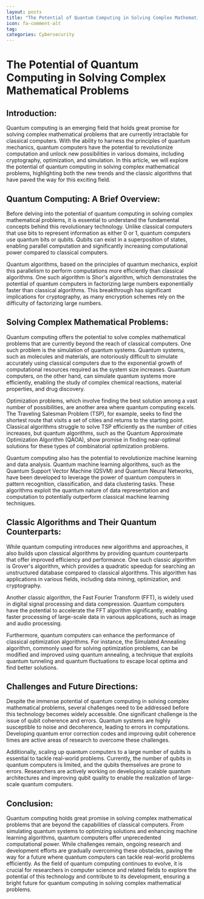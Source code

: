 ```yaml
---
layout: posts
title: "The Potential of Quantum Computing in Solving Complex Mathematical Problems"
icon: fa-comment-alt
tag:      
categories: Cybersecurity
---
```



# The Potential of Quantum Computing in Solving Complex Mathematical Problems

## Introduction:
Quantum computing is an emerging field that holds great promise for solving complex mathematical problems that are currently intractable for classical computers. With the ability to harness the principles of quantum mechanics, quantum computers have the potential to revolutionize computation and unlock new possibilities in various domains, including cryptography, optimization, and simulation. In this article, we will explore the potential of quantum computing in solving complex mathematical problems, highlighting both the new trends and the classic algorithms that have paved the way for this exciting field.

## Quantum Computing: A Brief Overview:
Before delving into the potential of quantum computing in solving complex mathematical problems, it is essential to understand the fundamental concepts behind this revolutionary technology. Unlike classical computers that use bits to represent information as either 0 or 1, quantum computers use quantum bits or qubits. Qubits can exist in a superposition of states, enabling parallel computation and significantly increasing computational power compared to classical computers.

Quantum algorithms, based on the principles of quantum mechanics, exploit this parallelism to perform computations more efficiently than classical algorithms. One such algorithm is Shor's algorithm, which demonstrates the potential of quantum computers in factorizing large numbers exponentially faster than classical algorithms. This breakthrough has significant implications for cryptography, as many encryption schemes rely on the difficulty of factorizing large numbers.

## Solving Complex Mathematical Problems:
Quantum computing offers the potential to solve complex mathematical problems that are currently beyond the reach of classical computers. One such problem is the simulation of quantum systems. Quantum systems, such as molecules and materials, are notoriously difficult to simulate accurately using classical computers due to the exponential growth of computational resources required as the system size increases. Quantum computers, on the other hand, can simulate quantum systems more efficiently, enabling the study of complex chemical reactions, material properties, and drug discovery.

Optimization problems, which involve finding the best solution among a vast number of possibilities, are another area where quantum computing excels. The Traveling Salesman Problem (TSP), for example, seeks to find the shortest route that visits a set of cities and returns to the starting point. Classical algorithms struggle to solve TSP efficiently as the number of cities increases, but quantum algorithms, such as the Quantum Approximate Optimization Algorithm (QAOA), show promise in finding near-optimal solutions for these types of combinatorial optimization problems.

Quantum computing also has the potential to revolutionize machine learning and data analysis. Quantum machine learning algorithms, such as the Quantum Support Vector Machine (QSVM) and Quantum Neural Networks, have been developed to leverage the power of quantum computers in pattern recognition, classification, and data clustering tasks. These algorithms exploit the quantum nature of data representation and computation to potentially outperform classical machine learning techniques.

## Classic Algorithms and Their Quantum Counterparts:
While quantum computing introduces new algorithms and approaches, it also builds upon classical algorithms by providing quantum counterparts that offer improved efficiency and performance. One such classic algorithm is Grover's algorithm, which provides a quadratic speedup for searching an unstructured database compared to classical algorithms. This algorithm has applications in various fields, including data mining, optimization, and cryptography.

Another classic algorithm, the Fast Fourier Transform (FFT), is widely used in digital signal processing and data compression. Quantum computers have the potential to accelerate the FFT algorithm significantly, enabling faster processing of large-scale data in various applications, such as image and audio processing.

Furthermore, quantum computers can enhance the performance of classical optimization algorithms. For instance, the Simulated Annealing algorithm, commonly used for solving optimization problems, can be modified and improved using quantum annealing, a technique that exploits quantum tunneling and quantum fluctuations to escape local optima and find better solutions.

## Challenges and Future Directions:
Despite the immense potential of quantum computing in solving complex mathematical problems, several challenges need to be addressed before this technology becomes widely accessible. One significant challenge is the issue of qubit coherence and errors. Quantum systems are highly susceptible to noise and decoherence, leading to errors in computations. Developing quantum error correction codes and improving qubit coherence times are active areas of research to overcome these challenges.

Additionally, scaling up quantum computers to a large number of qubits is essential to tackle real-world problems. Currently, the number of qubits in quantum computers is limited, and the qubits themselves are prone to errors. Researchers are actively working on developing scalable quantum architectures and improving qubit quality to enable the realization of large-scale quantum computers.

## Conclusion:
Quantum computing holds great promise in solving complex mathematical problems that are beyond the capabilities of classical computers. From simulating quantum systems to optimizing solutions and enhancing machine learning algorithms, quantum computers offer unprecedented computational power. While challenges remain, ongoing research and development efforts are gradually overcoming these obstacles, paving the way for a future where quantum computers can tackle real-world problems efficiently. As the field of quantum computing continues to evolve, it is crucial for researchers in computer science and related fields to explore the potential of this technology and contribute to its development, ensuring a bright future for quantum computing in solving complex mathematical problems.